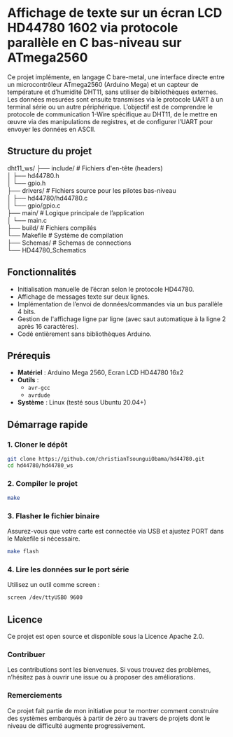 # Affichage de texte sur un écran LCD HD44780 1602 via protocole parallèle en C bas-niveau sur ATmega2560

Ce projet implémente, en langage C bare-metal, une interface directe entre un microcontrôleur ATmega2560 (Arduino Mega) et un capteur de température et d’humidité DHT11, sans utiliser de bibliothèques externes. Les données mesurées sont ensuite transmises via le protocole UART à un terminal série ou un autre périphérique. L’objectif est de comprendre le protocole de communication 1-Wire spécifique au DHT11, de le mettre en œuvre via des manipulations de registres, et de configurer l’UART pour envoyer les données en ASCII.

## Structure du projet
dht11_ws/ ├── include/ # Fichiers d'en-tête (headers)</br>
		  │ ├── hd44780.h </br>
		  │ └── gpio.h </br>
          ├── drivers/ # Fichiers source pour les pilotes bas-niveau </br>
          │ ├── hd44780/hd44780.c </br>
		  │ └── gpio/gpio.c</br>
		  ├── main/ # Logique principale de l’application </br>
          │ └── main.c </br>
		  ├── build/ # Fichiers compilés </br>
		  └── Makefile # Système de compilation </br>
    		  ├── Schemas/ # Schemas de connections </br>
		  └── HD44780_Schematics

## Fonctionnalités

- Initialisation manuelle de l’écran selon le protocole HD44780.
- Affichage de messages texte sur deux lignes.
- Implémentation de l’envoi de données/commandes via un bus parallèle 4 bits.
- Gestion de l'affichage ligne par ligne (avec saut automatique à la ligne 2 après 16 caractères).
- Codé entièrement sans bibliothèques Arduino.

## Prérequis

- **Matériel** : Arduino Mega 2560, Ecran LCD HD44780 16x2
- **Outils** :
  - `avr-gcc`
  - `avrdude`
- **Système** : Linux (testé sous Ubuntu 20.04+)

## Démarrage rapide

### 1. Cloner le dépôt

```bash
git clone https://github.com/christianTsounguiObama/hd44780.git
cd hd44780/hd44780_ws
```

### 2. Compiler le projet
```bash
make
```

### 3. Flasher le fichier binaire
Assurez-vous que votre carte est connectée via USB et ajustez PORT dans le Makefile si nécessaire.
```bash
make flash
```

### 4. Lire les données sur le port série
Utilisez un outil comme screen :
```bash
screen /dev/ttyUSB0 9600
```

## Licence
Ce projet est open source et disponible sous la Licence Apache 2.0.

### Contribuer
Les contributions sont les bienvenues. Si vous trouvez des problèmes, n’hésitez pas à ouvrir une issue ou à proposer des améliorations.

### Remerciements
Ce projet fait partie de mon initiative pour te montrer comment construire des systèmes embarqués à partir de zéro au travers de projets 
dont le niveau de difficulté augmente progressivement.





